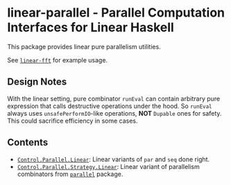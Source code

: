 # linear-parallel - Parallel Computation Interfaces for Linear Haskell

This package provides linear pure parallelism utilities.

See [`linear-fft`](../linear-fft) for example usage.

## Design Notes

With the linear setting, pure combinator `runEval` can contain arbitrary pure expression that calls destructive operations under the hood.
So `runEval` always uses `unsafePerformIO`-like operations, **NOT** `Dupable` ones for safety. This could sacrifice efficiency in some cases.

## Contents

- [`Control.Parallel.Linear`](./src/Control/Parallel/Linear.hs): Linear variants of `par` and `seq` done right.
- [`Control.Parallel.Strategy.Linear`](./src/Control/Parallel/Strategy/Linear.hs): Linear variant of parallelism combinators from [`parallel`](https://hackage.haskell.org/package/parallel) package.
